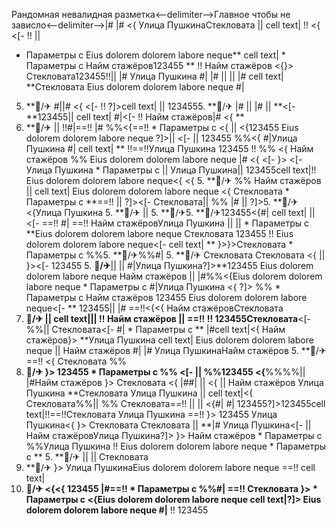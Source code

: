 Рандомная невалидная разметка<--delimiter-->Главное чтобы не зависло<--delimiter-->|#
|#
<{ Улица ПушкинаСтекловата || cell text| !! <{ <[-  !!
|| 
  * Параметры с Eius dolorem dolorem labore neque**
cell text|   * Параметры с Найм стажёров123455 ** !! Найм стажёров <{}>
Стекловата123455!!|| |#
Улица Пушкина #|
|# ||  || 
|# cell text| **Стекловата Eius dolorem dolorem labore neque #|
5. **🏨/✈ #||# <{ <[-  !! ?]>cell text| || 1234555. **🏨/✈ |# || 
|# ||  **<[- **123455|| cell text| #|<[- !!
Найм стажёров|# <{ **
5. **🏨/✈
|| 
!!#|==!!
|# %%<{==!!   * Параметры с  <{  || <{123455 Eius dolorem dolorem labore neque ?]>|| <[-   || 123455 %%<{ #|Улица Пушкина #|
cell text| ** !!==!!Улица Пушкина 123455 !!
%%
<{ Найм стажёров
%% Eius dolorem dolorem labore neque
|# <{ <[-  }> <[-  Улица Пушкина   * Параметры с   || Улица Пушкина||  123455cell text|!! Eius dolorem dolorem labore neque<{ <{ 5. **🏨/✈ %% Найм стажёров  || cell text| Eius dolorem dolorem labore neque <{ Стекловата  * Параметры с **==!! ||  ?]><[- Стекловата|| 
%% |#
 || ?]>5. **🏨/✈<{Улица Пушкина 5. **🏨/✈
||  5. **🏨/✈5. **🏨/✈123455<{#| cell text| ||  <[- ==!!
#|
==!! Найм стажёровУлица Пушкина  || 
||   * Параметры с **Eius dolorem dolorem labore neque Стекловата 123455 !! Eius dolorem dolorem labore neque<[- 
cell text| ** }>}>Стекловата  * Параметры с  %%5. **🏨/✈%%#| 5. **🏨/✈ Стекловата Стекловата <{ ||  }><[-  123455 5. **🏨/✈**||  || 
#|Улица Пушкина?]>**123455 Eius dolorem dolorem labore neque Найм стажёров  || 
|#%%<{Eius dolorem dolorem labore neque  * Параметры с  #|Улица Пушкина
<{ ?]> %%  * Параметры с  Найм стажёров
123455
Eius dolorem dolorem labore neque<[- 
** 123455|| |#
==!!<{<{ Найм стажёровСтекловата
5. **🏨/✈ ||  cell text||| !! Найм стажёров || 
==!! !! 123455Стекловата**<[-  %%|| Стекловата<[-  #|  * Параметры с ** |#cell text|<{ Найм стажёров}> **Улица Пушкина cell text| Eius dolorem dolorem labore neque  || Найм стажёров
#| |# Улица ПушкинаНайм стажёров 5. **🏨/✈==!! <{ Стекловата %%
5. **🏨/✈
}> 123455  * Параметры с %% <[- 
 ||  %%123455 <{**%%%%||  |#Найм стажёров
}>
Стекловата <{
|##|
|| 
<{
 ||  Найм стажёров
Улица Пушкина **Стекловата
Улица Пушкина
|| 
cell text|<{ Стекловата%%|| %% Стекловата==!! ||  || 
<{#| #| 123455?]>123455cell text|!!==!!Стекловата Улица Пушкина ==!!
}> 123455 Улица Пушкина<{
}> Стекловата
Стекловата || 
**|# Улица Пушкина<[-  || 
Найм стажёровУлица Пушкина?]>
}> Найм стажёров  * Параметры с  %%Улица Пушкина !! Eius dolorem dolorem labore neque   * Параметры с 
** 5. **🏨/✈
 ||  ||  Стекловата
5. **🏨/✈ }> Улица ПушкинаEius dolorem dolorem labore neque ==!! cell text|
5. **🏨/✈ <{<{
123455
|#==!!  * Параметры с  %%#| ==!! Стекловата }>  * Параметры с  <{Eius dolorem dolorem labore neque
cell text|?]>
Eius dolorem dolorem labore neque #|** !! 123455
